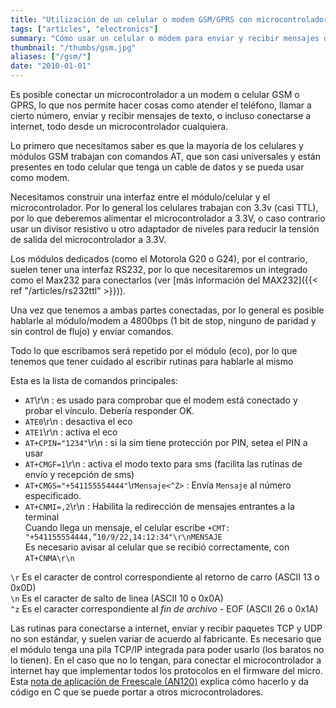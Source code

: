 ```yaml
---
title: "Utilización de un celular o modem GSM/GPRS con microcontroladores"
tags: ["articles", "electronics"]
summary: "Cómo usar un celular o módem para enviar y recibir mensajes de texto y llamadas desde un microcontrolador."
thumbnail: "/thumbs/gsm.jpg"
aliases: ["/gsm/"]
date: "2010-01-01"
---
```


Es posible conectar un microcontrolador a un modem o celular GSM o GPRS, lo que nos permite hacer cosas como atender el teléfono, llamar a cierto número, enviar y recibir mensajes de texto, o incluso conectarse a internet, todo desde un microcontrolador cualquiera.

Lo primero que necesitamos saber es que la mayoría de los celulares y módulos GSM trabajan con comandos AT, que son casi universales y están presentes en todo celular que tenga un cable de datos y se pueda usar como modem.

Necesitamos construir una interfaz entre el módulo/celular y el microcontrolador. Por lo general los celulares trabajan con 3.3v (casi TTL), por lo que deberemos alimentar el microcontrolador a 3.3V, o caso contrario usar un divisor resistivo u otro adaptador de niveles para reducir la tensión de salida del microcontrolador a 3.3V.

Los módulos dedicados (como el Motorola G20 o G24), por el contrario, suelen tener una interfaz RS232, por lo que necesitaremos un integrado como el Max232 para conectarlos (ver [más información del MAX232]({{< ref "/articles/rs232ttl" >}})).

Una vez que tenemos a ambas partes conectadas, por lo general es posible hablarle al módulo/modem a 4800bps (1 bit de stop, ninguno de paridad y sin control de flujo) y enviar comandos. 

Todo lo que escribamos será repetido por el módulo (eco), por lo que tenemos que tener cuidado al escribir rutinas para hablarle al mismo

Esta es la lista de comandos principales:

* `AT`\r\n : es usado para comprobar que el modem está conectado y probar el vínculo. Debería responder OK.
* `ATE0`\r\n : desactiva el eco
* `ATE1`\r\n : activa el eco
* `AT+CPIN="1234"`\r\n : si la sim tiene protección por PIN, setea el PIN a usar
* `AT+CMGF=1`\r\n : activa el modo texto para sms (facilita las rutinas de envío y recepción de sms)
* `AT+CMGS="+541155554444"`\r`Mensaje<^Z>` : Envía `Mensaje` al número especificado.
* `AT+CNMI=,2`\r\n : Habilita la redirección de mensajes entrantes a la terminal\
Cuando llega un mensaje, el celular escribe `+CMT: "+541155554444,”10/9/22,14:12:34"\r\nMENSAJE`\
Es necesario avisar al celular que se recibió correctamente, con `AT+CNMA\r\n`
		
`\r` Es el caracter de control correspondiente al retorno de carro (ASCII 13 o 0x0D)\
`\n` Es el caracter de salto de linea (ASCII 10 o 0x0A)\
`^z` Es el caracter correspondiente al *fin de archivo* - EOF (ASCII 26 o 0x1A)

Las rutinas para conectarse a internet, enviar y recibir paquetes TCP y UDP no son estándar, y suelen variar de acuerdo al fabricante. Es necesario que el módulo tenga una pila TCP/IP integrada para poder usarlo (los baratos no lo tienen). En el caso que no lo tengan, para conectar el microcontrolador a internet hay que implementar todos los protocolos en el firmware del micro. Esta [nota de aplicación de Freescale (AN120)](https://www.nxp.com/docs/en/application-note/AN2120.pdf) explica cómo hacerlo y da código en C que se puede portar a otros microcontroladores.
